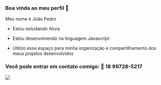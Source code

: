 ### Boa vinda ao meu perfil 💜

Meu nome é João Pedro

- Estou estudando Alura

- Estou desenvolvendo na linguagem Javascript

- Utilizo esse espaço para minha organização e compartilhamento dos meus projetos desenvolvidos


### Você pode entrar em contato comigo: 📱 18 99728-5217


![](https://tenor.com/deVheaIGa2O.gif)
